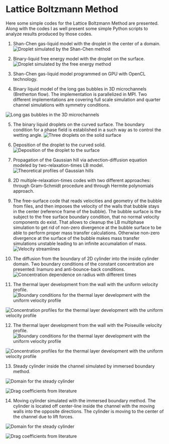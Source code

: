 # Lattice Boltzmann Method
Here some simple codes for the Lattice Boltzmann Method are presented. Along with the codes I as well present some simple Python scripts to analyze results produced by those codes.

1. Shan-Chen gas-liquid model with the droplet in the center of a domain.
![](https://github.com/shurikkuzmin/LatticeBoltzmannMethod/blob/master/ShanChen/droplet.png "Droplet simulated by the Shan-Chen method")

2. Binary-liquid free energy model with the droplet on the surface.
![](https://github.com/shurikkuzmin/LatticeBoltzmannMethod/blob/master/FreeEnergy/droplet_on_surface.png "Droplet simulated by the free energy method")

3. Shan-Chen gas-liquid model programmed on GPU with OpenCL technology.

4. Binary liquid model of the long gas bubbles in 3D microchannels (Bretherton flow). The implementation is parallelized in MPI. Two different implementations are covering full scale simulation and quarter channel simulations with symmetry conditions.

![](https://github.com/shurikkuzmin/LatticeBoltzmannMethod/blob/master/Microchannel3D/benchmark.jpg "Long gas bubbles in the 3D microchannels")

5. The binary liquid droplets on the curved surface. The boundary condition for a phase field is established in a such way as to control the wetting angle.
![](https://github.com/shurikkuzmin/LatticeBoltzmannMethod/blob/master/CurvedSolid/droplet_on_solid.png "Three droplets on the solid surface")

6. Deposition of the droplet to the curved solid.
![](https://github.com/shurikkuzmin/LatticeBoltzmannMethod/blob/master/Deposition/deposition.gif "Deposition of the droplet to the surface")

7. Propagation of the Gaussian hill via advection-diffusion equation modeled by two-relaxation-times LB model.
![](https://github.com/shurikkuzmin/LatticeBoltzmannMethod/blob/master/GaussianHill/gaussian_hill_theoretical.jpg "Theoretical profiles of Gaussian hills")

8. 2D multiple-relaxation-times codes with two different approaches: through Gram-Schmidt procedure and through Hermite polynomials approach.

9. The free-surface code that reads velocities and geometry of the bubble from files, and then imposes the velocity of the walls that bubble stays in the center (reference frame of the bubble). The bubble surface is the subject to the free surface boundary condition, that no normal velocity components do exist. That allows to cleanup the LB multiphase simulation to get rid of non-zero divergence at the bubble surface to be able to perform proper mass transfer calculations. Otherwise non-zero divergence at the surface of the bubble makes mass transfer simulations unstable leading to an infinite accumalation of mass.
![](https://github.com/shurikkuzmin/LatticeBoltzmannMethod/blob/master/FreeSurface/free_surface.jpg "Velocity streamlines")

10. The diffusion from the boundary of 2D cylinder into the inside cylinder domain. Two boundary conditions of the constant concentration are presented: Inamuro and anti-bounce-back conditions.
![](https://github.com/shurikkuzmin/LatticeBoltzmannMethod/blob/master/DiffusionCylinder/cylinder_profile.jpg "Concentration dependence on radius with different times")

11. The thermal layer development from the wall with the uniform velocity profile.
![](https://github.com/shurikkuzmin/LatticeBoltzmannMethod/blob/master/DiffusionChannelUniform/uniform_profile_benchmark.jpg "Boundary conditions for the thermal layer development with the uniform velocity profile")

![](https://github.com/shurikkuzmin/LatticeBoltzmannMethod/blob/master/DiffusionChannelUniform/uniform_profile.jpg "Concentration profiles for the thermal layer development with the uniform velocity profile")

12. The thermal layer development from the wall with the Poiseuille velocity profile.
![](https://github.com/shurikkuzmin/LatticeBoltzmannMethod/blob/master/DiffusionChannelPoiseuille/poiseuille_profile_benchmark.jpg "Boundary conditions for the thermal layer development with the uniform velocity profile")

![](https://github.com/shurikkuzmin/LatticeBoltzmannMethod/blob/master/DiffusionChannelPoiseuille/poiseuille_profile.jpg "Concentration profiles for the thermal layer development with the uniform velocity profile")

13. Steady cylinder inside the channel simulated by immersed boundary method.

![](https://github.com/shurikkuzmin/LatticeBoltzmannMethod/blob/master/SteadyCylinderImmersedBoundary/steady_cylinder.png "Domain for the steady cylinder")

![](https://github.com/shurikkuzmin/LatticeBoltzmannMethod/blob/master/SteadyCylinderImmersedBoundary/steady_cylinder_drags.png "Drag coefficients from literature")

14. Moving cylinder simulated with the immersed boundary method. The cylinder is located off center-line inside the channel with the moving walls into the opposite directions. The cylinder is moving to the center of the channel due to lift forces.

![](https://github.com/shurikkuzmin/LatticeBoltzmannMethod/blob/master/MovingCylinderImmersedBoundary/moving_cylinder_setup.png "Domain for the steady cylinder")

![](https://github.com/shurikkuzmin/LatticeBoltzmannMethod/blob/master/SteadyCylinderImmersedBoundary/moving_cylinder.png "Drag coefficients from literature")

